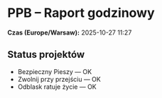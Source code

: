 # PPB – Raport godzinowy
**Czas (Europe/Warsaw):** 2025-10-27 11:27

## Status projektów
- Bezpieczny Pieszy — OK
- Zwolnij przy przejściu — OK
- Odblask ratuje życie — OK


